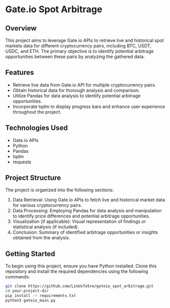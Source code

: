 # Gate.io Spot Arbitrage

## Overview
This project aims to leverage Gate.io APIs to retrieve live and historical spot markets data for different cryptocurrency pairs, including BTC, USDT, USDC, and ETH. The primary objective is to identify potential arbitrage opportunities between these pairs by analyzing the gathered data.

## Features
- Retrieve live data from Gate.io API for multiple cryptocurrency pairs.
- Obtain historical data for thorough analysis and comparison.
- Utilize Pandas for data analysis to identify potential arbitrage opportunities.
- Incorporate tqdm to display progress bars and enhance user experience throughout the project.

## Technologies Used
- Gate.io APIs
- Python
- Pandas
- tqdm
- requests

## Project Structure
The project is organized into the following sections:
1. Data Retrieval: Using Gate.io APIs to fetch live and historical market data for various cryptocurrency pairs.
2. Data Processing: Employing Pandas for data analysis and manipulation to identify price differences and potential arbitrage opportunities.
3. Visualization (if applicable): Visual representation of findings or statistical analysis (if included).
4. Conclusion: Summary of identified arbitrage opportunities or insights obtained from the analysis.

## Getting Started
To begin using this project, ensure you have Python installed. Clone this repository and install the required dependencies using the following commands:

```bash
git clone https://github.com/LinUxTo5re/gateio_spot_arbitrage.git
cd your-project-dir
pip install -r requirements.txt
python3 gateio_main.py
